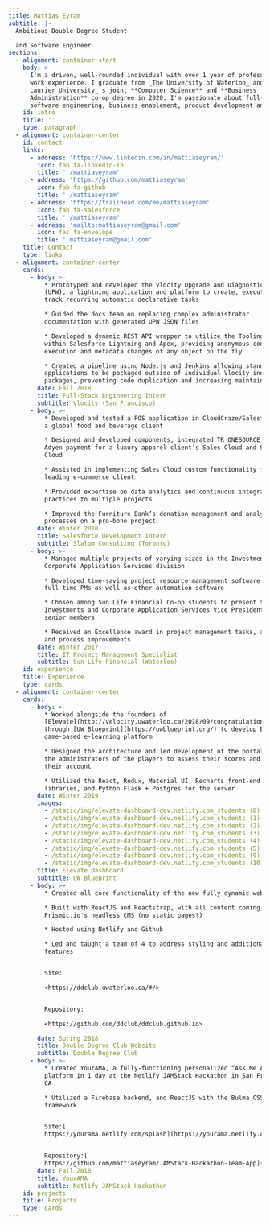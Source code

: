 ```yaml
---
title: Mattias Eyram
subtitle: |-
  Ambitious Double Degree Student

  and Software Engineer
sections:
  - alignment: container-start
    body: >-
      I'm a driven, well-rounded individual with over 1 year of professional
      work experience. I graduate from _The University of Waterloo_ and _Wilfrid
      Laurier University_'s joint **Computer Science** and **Business
      Administration** co-op degree in 2020. I'm passionate about full-stack
      software engineering, business enablement, product development and design.
    id: intro
    title: ''
    type: paragraph
  - alignment: container-center
    id: contact
    links:
      - address: 'https://www.linkedin.com/in/mattiaseyram/'
        icon: fab fa-linkedin-in
        title: ' /mattiaseyram'
      - address: 'https://github.com/mattiaseyram'
        icon: fab fa-github
        title: ' /mattiaseyram'
      - address: 'https://trailhead.com/me/mattiaseyram'
        icon: fab fa-salesforce
        title: ' /mattiaseyram'
      - address: 'mailto:mattiaseyram@gmail.com'
        icon: fas fa-envelope
        title: ' mattiaseyram@gmail.com'
    title: Contact
    type: links
  - alignment: container-center
    cards:
      - body: >-
          * Prototyped and developed the Vlocity Upgrade and Diagnostic Wizard
          (UPW), a lightning application and platform to create, execute, and
          track recurring automatic declarative tasks

          * Guided the docs team on replacing complex administrator
          documentation with generated UPW JSON files

          * Developed a dynamic REST API wrapper to utilize the Tooling API
          within Salesforce Lightning and Apex, providing anonymous code
          execution and metadata changes of any object on the fly

          * Created a pipeline using Node.js and Jenkins allowing stand-alone
          applications to be packaged outside of individual Vlocity industry
          packages, preventing code duplication and increasing maintainability
        date: Fall 2018
        title: Full-Stack Engineering Intern
        subtitle: Vlocity (San Francisco)
      - body: >-
          * Developed and tested a POS application in CloudCraze/Salesforce for
          a global food and beverage client 

          * Designed and developed components, integrated TR ONESOURCE tax and
          Adyen payment for a luxury apparel client’s Sales Cloud and Service
          Cloud 

          * Assisted in implementing Sales Cloud custom functionality for a
          leading e-commerce client

          * Provided expertise on data analytics and continuous integration best
          practices to multiple projects

          * Improved the Furniture Bank’s donation management and analytics
          processes on a pro-bono project
        date: Winter 2018
        title: Salesforce Development Intern
        subtitle: Slalom Consulting (Toronto)
      - body: >-
          * Managed multiple projects of varying sizes in the Investments and
          Corporate Application Services division

          * Developed time-saving project resource management software used by
          full-time PMs as well as other automation software

          * Chosen among Sun Life Financial Co-op students to present to
          Investments and Corporate Application Services Vice President and
          senior members

          * Received an Excellence award in project management tasks, automation
          and process improvements
        date: Winter 2017
        title: IT Project Management Specialist
        subtitle: Sun Life Financial (Waterloo)
    id: experience
    title: Experience
    type: cards
  - alignment: container-center
    cards:
      - body: >-
          * Worked alongside the founders of
          [Elevate](http://velocity.uwaterloo.ca/2018/09/congratulations-to-elevate-for-taking-home-the-5k-accessibility-directorate-of-ontario-prize/)
          through [UW Blueprint](https://uwblueprint.org/) to develop Elevate’s
          game-based e-learning platform

          * Designed the architecture and led development of the portal used by
          the administrators of the players to assess their scores and manage
          their account 

          * Utilized the React, Redux, Material UI, Recharts front-end
          libraries, and Python Flask + Postgres for the server
        date: Winter 2019
        images:
          - /static/img/elevate-dashboard-dev.netlify.com_students (8).png
          - /static/img/elevate-dashboard-dev.netlify.com_students (1).png
          - /static/img/elevate-dashboard-dev.netlify.com_students (2).png
          - /static/img/elevate-dashboard-dev.netlify.com_students (3).png
          - /static/img/elevate-dashboard-dev.netlify.com_students (4).png
          - /static/img/elevate-dashboard-dev.netlify.com_students (5).png
          - /static/img/elevate-dashboard-dev.netlify.com_students (9).png
          - /static/img/elevate-dashboard-dev.netlify.com_students (10).png
        title: Elevate Dashboard
        subtitle: UW Blueprint
      - body: >+
          * Created all core functionality of the new fully dynamic website

          * Built with ReactJS and Reactstrap, with all content coming from
          Prismic.io's headless CMS (no static pages!)

          * Hosted using Netlify and Github

          * Led and taught a team of 4 to address styling and additional
          features


          Site:  

          <https://ddclub.uwaterloo.ca/#/>


          Repository:  

          <https://github.com/ddclub/ddclub.github.io>

        date: Spring 2018
        title: Double Degree Club Website
        subtitle: Double Degree Club
      - body: >-
          * Created YourAMA, a fully-functioning personalized “Ask Me Anything”
          platform in 1 day at the Netlify JAMStack Hackathon in San Francisco,
          CA

          * Utilized a Firebase backend, and ReactJS with the Bulma CSS
          framework


          Site:[
          https://yourama.netlify.com/splash](https://yourama.netlify.com/splash)


          Repository:[
          https://github.com/mattiaseyram/JAMStack-Hackathon-Team-App](https://github.com/mattiaseyram/JAMStack-Hackathon-Team-App)
        date: Fall 2018
        title: YourAMA
        subtitle: Netlify JAMStack Hackathon
    id: projects
    title: Projects
    type: cards
---
```


